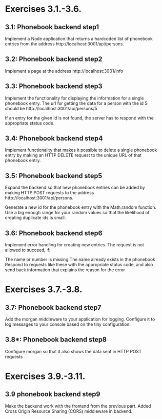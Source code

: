 # Exercises 3.1.-3.6.

## 3.1: Phonebook backend step1
Implement a Node application that returns a hardcoded list of phonebook entries from the address http://localhost:3001/api/persons.

## 3.2: Phonebook backend step2
Implement a page at the address http://localhost:3001/info

## 3.3: Phonebook backend step3
Implement the functionality for displaying the information for a single phonebook entry. The url for getting the data for a person with the id 5 should be http://localhost:3001/api/persons/5

If an entry for the given id is not found, the server has to respond with the appropriate status code.

## 3.4: Phonebook backend step4
Implement functionality that makes it possible to delete a single phonebook entry by making an HTTP DELETE request to the unique URL of that phonebook entry.

## 3.5: Phonebook backend step5
Expand the backend so that new phonebook entries can be added by making HTTP POST requests to the address http://localhost:3001/api/persons.

Generate a new id for the phonebook entry with the Math.random function. Use a big enough range for your random values so that the likelihood of creating duplicate ids is small.

## 3.6: Phonebook backend step6
Implement error handling for creating new entries. The request is not allowed to succeed, if:

The name or number is missing
The name already exists in the phonebook
Respond to requests like these with the appropriate status code, and also send back information that explains the reason for the error

# Exercises 3.7.-3.8.

## 3.7: Phonebook backend step7
Add the morgan middleware to your application for logging. Configure it to log messages to your console based on the tiny configuration.

## 3.8*: Phonebook backend step8
Configure morgan so that it also shows the data sent in HTTP POST requests

# Exercises 3.9.-3.11.

## 3.9 phonebook backend step9
Make the backend work with the frontend from the previous part.
Added Cross Origin Resource Sharing (CORS) middleware in backend.